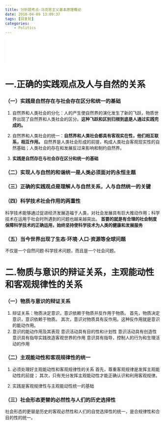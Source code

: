 ```yaml
---
title: 分析题考点-马克思主义基本原理概论
date: 2018-04-09 13:09:37
tags: [回复轮]
categories: 
	- Politics
---
```

<iframe frameborder="no" border="0" marginwidth="0" marginheight="0" width=330 height=86 src="//music.163.com/outchain/player?type=2&id=22796793&auto=1&height=66"></iframe>



# 一.正确的实践观点及人与自然的关系

### （一）实践是自然存在与社会存在区分和统一的基础
1. 自然界和人类社会的分化：人的产生使自然界的演化发生了新的飞跃，物质世界出现了自然界和人类社会的区分。**这种飞跃和区别归根到底是人通过实践完成的。**

2. 自然界和人类社会的统一：**自然界和人类社会都具有客观实在性，他们相互联系，相互作用。**
自然界是人类社会形成的前提，构成人类社会客观现实性的自然基础；人类社会的存在和发展反过来影响和制约自然界。

3. **实践是自然存在与社会存在区分和统一的基础**


### （二）实现人与自然的和谐统一是人类必须面对的永恒主题

### （三）正确的实践观点是理解人与自然关系，人与自然统一的关键


### （四）科学技术社会作用的两重性
科学技术能够通过促进经济发展造福于人类，对社会发展具有巨大推动作用；科学技术在运用于社会时所遇到的问题也越来越突出。
**首要的就是有合理的社会制度保障科学技术的正确运用，始终坚持使科学技术为人类的健康和发展服务**


### （五）当今世界出现了生态·环境·人口·资源等全球问题
不仅是一个自然问题·科学技术问题，而且是一个社会问题。



# 二.物质与意识的辩证关系，主观能动性和客观规律性的关系
### （一）物质与意识的辩证关系
1. 辩证关系：物质决定意识，意识依赖于物质并反作用于物质。
	首先，物质决定意识，意识依赖于物质。
	其次，意识对物质具有反作用。这种反作用就是意识的能动作用。
2. 意识的能动作用及其表现
	意识活动具有目的性和计划性
	意识活动具有创造性
	意识具有指导实践改造客观世界的作用
	意识具有指导，控制人的行为和生理活动的作用



### （二）主观能动性和客观规律性的统一
1. 必须处理好主观能动性和客观规律性的关系
首先，尊重客观规律是发挥主观能动性的前提；
其次，只有充分发挥主观能动性才能正确认识和利用客观规律。

2. 实践是客观规律性与主观能动性统一的基础


### （三）社会形态更替的必然性与人们的历史选择性
社会形态的更替是历史的客观必然性和人们的自觉选择性的统一，是合规律性和合目的性的统一。
